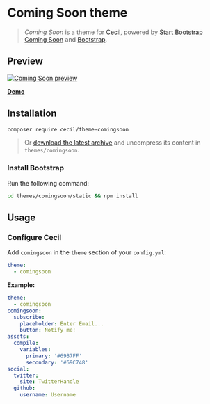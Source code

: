 # Coming Soon theme

> _Coming Soon_ is a theme for [Cecil](https://cecil.app), powered by [Start Bootstrap Coming Soon](https://github.com/StartBootstrap/startbootstrap-coming-soon) and [Bootstrap](https://getbootstrap.com).

## Preview

[![Coming Soon preview](https://assets.startbootstrap.com/img/screenshots/themes/coming-soon.png)](https://cecilapp.github.io/theme-comingsoon/)

**[Demo](https://cecilapp.github.io/theme-comingsoon/)**

## Installation

```bash
composer require cecil/theme-comingsoon
```

> Or [download the latest archive](https://github.com/Cecilapp/theme-comingsoon/releases/latest/) and uncompress its content in `themes/comingsoon`.

### Install Bootstrap

Run the following command:

```bash
cd themes/comingsoon/static && npm install
```

## Usage

### Configure Cecil

Add `comingsoon` in the `theme` section of your `config.yml`:

```yaml
theme:
  - comingsoon
```

**Example:**

```yaml
theme:
  - comingsoon
comingsoon:
  subscribe:
    placeholder: Enter Email...
    button: Notify me!
assets:
  compile:
    variables:
      primary: '#69B7FF'
      secondary: '#69C748'
social:
  twitter:
    site: TwitterHandle
  github:
    username: Username
```
